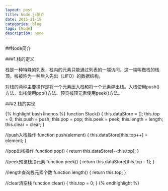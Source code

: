 ```yaml
---
layout: post
title: Node.js简介
date: 2015-11-15
categories: blog
tags: [Node]
description: none
---
```


##Node简介

###1.栈的定义

栈是一种特殊的列表，栈内的元素只能通过列表的一端访问，这一端叫做栈的栈顶。栈被称为一种后入先出（LIFO）的数据结构。

对栈的两种主要操作是将一个元素压入栈和将一个元素弹出栈。入栈使用push() 方法，出栈使用pop()方法。预览栈顶元素使用peek()方法。

###2.栈的实现

{% highlight bash linenos %}
function Stack() {
    this.dataStore = [];
    this.top = 0;
    this.push = push;
    this.pop = pop;
    this.peek = peek;
    this.length = length;
    this.clear = clear;
}

//push入栈操作
function push(element) {
    this.dataStore[this.top++] = element;
}

//pop出栈操作
function pop() {
    return this.dataStore[--this.top];
}

//peek预览栈顶元素
function peek() {
    return this.dataStore[this.top - 1];
}

//length查询栈元素个数
function length() {
    return this.top;
}

//clear清空栈
function clear() {
    this.top = 0;
}
{% endhighlight %}